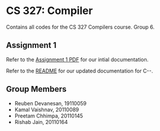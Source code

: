 # CS 327: Compiler

Contains all codes for the CS 327 Compilers course. Group 6.

## Assignment 1

Refer to the [Assignment 1 PDF](https://github.com/IITGN-CS327-2024/our-own-compiler-com-piler-t6/blob/main/Assignment%201/Compilers_Assignment_1.pdf) for our intial documentation.

Refer to the [README](https://github.com/IITGN-CS327-2024/our-own-compiler-com-piler-t6/blob/main/Assignment%201/README.md) for our updated documentation for C--.

## Group Members

- Reuben Devanesan, 19110059
- Kamal Vaishnav, 20110089
- Preetam Chhimpa, 20110145
- Rishab Jain, 20110164
